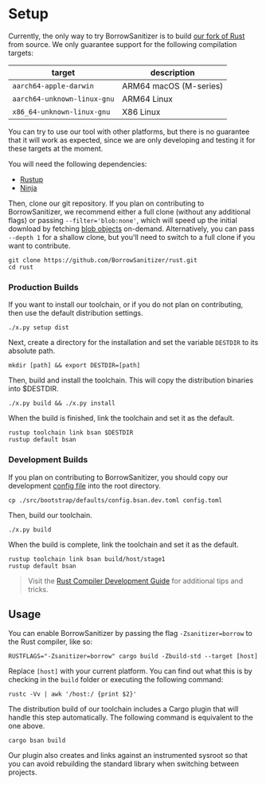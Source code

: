 # Setup
Currently, the only way to try BorrowSanitizer is to build [our fork of Rust](https://github.com/BorrowSanitizer/rust) from source. 
We only guarantee support for the following compilation targets:

|         **target**        | **description** |
|-------------------------|---------------|
| `aarch64-apple-darwin` |   ARM64 macOS (M-series)   |
|  `aarch64-unknown-linux-gnu` |    ARM64 Linux    |
|  `x86_64-unknown-linux-gnu` |    X86 Linux    |

You can try to use our tool with other platforms, but there is no guarantee that it will work as expected, since we are only developing and testing it for these targets at the moment.

You will need the following dependencies:
* [Rustup](https://www.rust-lang.org/tools/install)
* [Ninja](https://github.com/ninja-build/ninja/wiki/Pre-built-Ninja-packages)

Then, clone our git repository. If you plan on contributing to BorrowSanitizer, we recommend either a full clone (without any additional flags) or passing `--filter='blob:none'`, which will speed up the initial download by fetching [blob objects](https://git-scm.com/book/en/v2/Git-Internals-Git-Objects) on-demand. Alternatively, you can pass `--depth 1` for a shallow clone, but you'll need to switch to a full clone if you want to contribute. 
```
git clone https://github.com/BorrowSanitizer/rust.git
cd rust
```

### Production Builds
If you want to install our toolchain, or if you do not plan on contributing, then use the default distribution settings.
```
./x.py setup dist
```
Next, create a directory for the installation and set the variable `DESTDIR` to its absolute path.
```
mkdir [path] && export DESTDIR=[path]
```
Then, build and install the toolchain. This will copy the distribution binaries into $DESTDIR.
```
./x.py build && ./x.py install
```
When the build is finished, link the toolchain and set it as the default. 
```
rustup toolchain link bsan $DESTDIR 
rustup default bsan
```

### Development Builds
If you plan on contributing to BorrowSanitizer, you should copy our development [config file](https://github.com/BorrowSanitizer/rust/blob/bsan/src/bootstrap/defaults/config.bsan.dev.toml) into the root directory.
```
cp ./src/bootstrap/defaults/config.bsan.dev.toml config.toml
```
Then, build our toolchain.
```
./x.py build
```
When the build is complete, link the toolchain and set it as the default. 
```
rustup toolchain link bsan build/host/stage1 
rustup default bsan
```
> Visit the [Rust Compiler Development Guide](https://rustc-dev-guide.rust-lang.org/building/how-to-build-and-run.html#how-to-build-and-run-the-compiler) for additional tips and tricks.

## Usage
You can enable BorrowSanitizer by passing the flag `-Zsanitizer=borrow` to the Rust compiler, like so: 
```
RUSTFLAGS="-Zsanitizer=borrow" cargo build -Zbuild-std --target [host]
```
Replace `[host]` with your current platform. You can find out what this is by checking in the `build` folder or executing the following command:
```
rustc -Vv | awk '/host:/ {print $2}'
```
The distribution build of our toolchain includes a Cargo plugin that will handle this step automatically. The following command is equivalent to the one above.
```
cargo bsan build
```
Our plugin also creates and links against an instrumented sysroot so that you can avoid rebuilding the standard library when switching between projects.